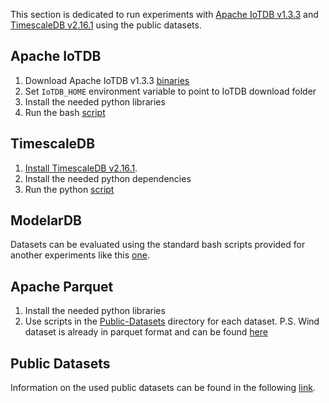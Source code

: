 This section is dedicated to run experiments with [Apache IoTDB v1.3.3](https://iotdb.apache.org/UserGuide/V1.3.x/QuickStart/QuickStart_apache.html) and [TimescaleDB v2.16.1](https://github.com/timescale/timescaledb/releases/tag/2.16.1) using the public datasets.

## Apache IoTDB
1. Download Apache IoTDB v1.3.3 [binaries](https://archive.apache.org/dist/iotdb/1.3.3/)
2. Set `IoTDB_HOME` environment variable to point to IoTDB download folder
3. Install the needed python libraries
4. Run the bash [script](IoTDB/run_ingest_iotdb.sh)

## TimescaleDB
1. [Install TimescaleDB v2.16.1](https://github.com/timescale/timescaledb/releases/tag/2.16.1).
2. Install the needed python dependencies
3. Run the python [script](TimescaleDB/ingest_parquet_to_timescale.py)

## ModelarDB
Datasets can be evaluated using the standard bash scripts provided for another experiments like this [one](../../Experiments/Impact-Proposed-Methods/ingest_dataset.sh).

## Apache Parquet
1. Install the needed python libraries
2. Use scripts in the [Public-Datasets](./Public-Datasets) directory for each dataset. P.S. Wind dataset is already in parquet format and can be found [here](../../data/)

## Public Datasets
Information on the used public datasets can be found in the following [link](Public-Datasets/README.md).